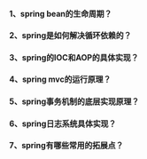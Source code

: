 #### 1、spring bean的生命周期？

#### 2、spring是如何解决循环依赖的？

#### 3、spring的IOC和AOP的具体实现？

#### 4、spring mvc的运行原理？

#### 5、spring事务机制的底层实现原理？

#### 6、spring日志系统具体实现？

#### 7、spring有哪些常用的拓展点？

